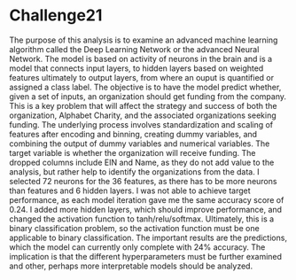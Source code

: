 # Challenge21
The purpose of this analysis is to examine an advanced machine learning algorithm called the Deep Learning Network or the advanced Neural Network. The model is based on activity of neurons in the brain and is a model that connects input layers, to hidden layers based on weighted features ultimately to output layers, from where an ouput is quantified or assigned a class label. 
The objective is to have the model predict whether, given a set of inputs, an organization should get funding from the company. This is a key problem that will affect the strategy and success of both the organization, Alphabet Charity, and the associated organizations seeking funding. The underlying process involves standardization and scaling of features after encoding and binning, creating dummy variables, and combining the output of dummy variables and numerical variables. The target variable is whether the organization will receive funding. The dropped columns include EIN and Name, as they do not add value to the analysis, but rather help to identify the organizations from the data.
I selected 72 neurons for the 36 features, as there has to be more neurons than features and 6 hidden layers. I was not able to achieve target performance, as each model iteration gave me the same accuracy score of 0.24. I added more hidden layers, which should improve performance, and changed the activation function to tanh/relu/softmax. Ultimately, this is a binary classification problem, so the activation function must be one applicable to binary classification.
The important results are the predictions, which the model can currently only complete with 24% accuracy. The implication is that the different hyperparameters must be further examined and other, perhaps more interpretable models should be analyzed. 
